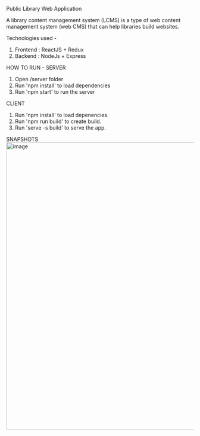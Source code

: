 Public Library Web Application

A library content management system (LCMS) is a type of web content management system (web CMS) that can help libraries build websites.

Technologies used - 
1) Frontend : ReactJS + Redux 
2) Backend : NodeJs + Express


HOW TO RUN - 
SERVER
1) Open /server folder 
2) Run 'npm install' to load dependencies
3) Run 'npm start' to run the server

CLIENT
1) Run 'npm install' to load depenencies.
2) Run 'npm run build' to create build.
3) Run 'serve -s build' to serve the app. 

SNAPSHOTS  
<img width="770" alt="image" src="https://github.com/nishesh96/library-cms/assets/8986274/e357995d-ab86-4b5a-b6ba-11d210c82a65">




















